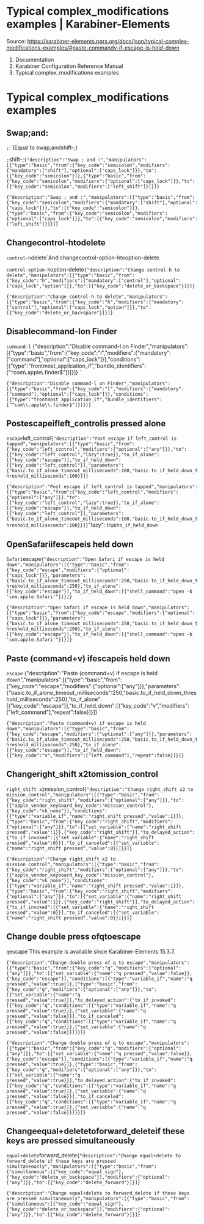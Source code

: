 # Typical complex_modifications examples | Karabiner-Elements

Source: https://karabiner-elements.pqrs.org/docs/json/typical-complex-modifications-examples/#paste-commandv-if-escape-is-held-down

1. Documentation
1. Karabiner Configuration Reference Manual
1. Typical complex_modifications examples

# Typical complex_modifications examples

## Swap;and:

`;`:`(Equal to swap;andshift-;)

`;`shift-;`
{"description":"Swap ; and :","manipulators":[{"type":"basic","from":{"key_code":"semicolon","modifiers":{"mandatory":["shift"],"optional":["caps_lock"]}},"to":[{"key_code":"semicolon"}]},{"type":"basic","from":{"key_code":"semicolon","modifiers":{"optional":["caps_lock"]}},"to":[{"key_code":"semicolon","modifiers":["left_shift"]}]}]}
`

`{"description":"Swap ; and :","manipulators":[{"type":"basic","from":{"key_code":"semicolon","modifiers":{"mandatory":["shift"],"optional":["caps_lock"]}},"to":[{"key_code":"semicolon"}]},{"type":"basic","from":{"key_code":"semicolon","modifiers":{"optional":["caps_lock"]}},"to":[{"key_code":"semicolon","modifiers":["left_shift"]}]}]}`
## Changecontrol-htodelete

`control-h`delete`And changecontrol-option-htooption-delete.

`control-option-h`option-delete`
{"description":"Change control-h to delete","manipulators":[{"type":"basic","from":{"key_code":"h","modifiers":{"mandatory":["control"],"optional":["caps_lock","option"]}},"to":[{"key_code":"delete_or_backspace"}]}]}
`

`{"description":"Change control-h to delete","manipulators":[{"type":"basic","from":{"key_code":"h","modifiers":{"mandatory":["control"],"optional":["caps_lock","option"]}},"to":[{"key_code":"delete_or_backspace"}]}]}`
## Disablecommand-lon Finder

`command-l`
{"description":"Disable command-l on Finder","manipulators":[{"type":"basic","from":{"key_code":"l","modifiers":{"mandatory":["command"],"optional":["caps_lock"]}},"conditions":[{"type":"frontmost_application_if","bundle_identifiers":["^com\\.apple\\.finder$"]}]}]}
`

`{"description":"Disable command-l on Finder","manipulators":[{"type":"basic","from":{"key_code":"l","modifiers":{"mandatory":["command"],"optional":["caps_lock"]}},"conditions":[{"type":"frontmost_application_if","bundle_identifiers":["^com\\.apple\\.finder$"]}]}]}`
## Postescapeifleft_controlis pressed alone

`escape`left_control`
{"description":"Post escape if left_control is tapped","manipulators":[{"type":"basic","from":{"key_code":"left_control","modifiers":{"optional":["any"]}},"to":[{"key_code":"left_control","lazy":true}],"to_if_alone":[{"key_code":"escape"}],"to_if_held_down":[{"key_code":"left_control"}],"parameters":{"basic.to_if_alone_timeout_milliseconds":100,"basic.to_if_held_down_threshold_milliseconds":100}}]}
`

`{"description":"Post escape if left_control is tapped","manipulators":[{"type":"basic","from":{"key_code":"left_control","modifiers":{"optional":["any"]}},"to":[{"key_code":"left_control","lazy":true}],"to_if_alone":[{"key_code":"escape"}],"to_if_held_down":[{"key_code":"left_control"}],"parameters":{"basic.to_if_alone_timeout_milliseconds":100,"basic.to_if_held_down_threshold_milliseconds":100}}]}`"lazy": true`to_if_held_down`
## OpenSafariifescapeis held down

`Safari`escape`
{"description":"Open Safari if escape is held down","manipulators":[{"type":"basic","from":{"key_code":"escape","modifiers":{"optional":["caps_lock"]}},"parameters":{"basic.to_if_alone_timeout_milliseconds":250,"basic.to_if_held_down_threshold_milliseconds":250},"to_if_alone":[{"key_code":"escape"}],"to_if_held_down":[{"shell_command":"open -b 'com.apple.Safari'"}]}]}
`

`{"description":"Open Safari if escape is held down","manipulators":[{"type":"basic","from":{"key_code":"escape","modifiers":{"optional":["caps_lock"]}},"parameters":{"basic.to_if_alone_timeout_milliseconds":250,"basic.to_if_held_down_threshold_milliseconds":250},"to_if_alone":[{"key_code":"escape"}],"to_if_held_down":[{"shell_command":"open -b 'com.apple.Safari'"}]}]}`
## Paste (command+v) ifescapeis held down

`escape`
{"description":"Paste (command+v) if escape is held down","manipulators":[{"type":"basic","from":{"key_code":"escape","modifiers":{"optional":["any"]}},"parameters":{"basic.to_if_alone_timeout_milliseconds":250,"basic.to_if_held_down_threshold_milliseconds":250},"to_if_alone":[{"key_code":"escape"}],"to_if_held_down":[{"key_code":"v","modifiers":["left_command"],"repeat":false}]}]}
`

`{"description":"Paste (command+v) if escape is held down","manipulators":[{"type":"basic","from":{"key_code":"escape","modifiers":{"optional":["any"]}},"parameters":{"basic.to_if_alone_timeout_milliseconds":250,"basic.to_if_held_down_threshold_milliseconds":250},"to_if_alone":[{"key_code":"escape"}],"to_if_held_down":[{"key_code":"v","modifiers":["left_command"],"repeat":false}]}]}`
## Changeright_shift x2tomission_control

`right_shift x2`mission_control`
{"description":"Change right_shift x2 to mission_control","manipulators":[{"type":"basic","from":{"key_code":"right_shift","modifiers":{"optional":["any"]}},"to":[{"apple_vendor_keyboard_key_code":"mission_control"},{"key_code":"vk_none"}],"conditions":[{"type":"variable_if","name":"right_shift pressed","value":1}]},{"type":"basic","from":{"key_code":"right_shift","modifiers":{"optional":["any"]}},"to":[{"set_variable":{"name":"right_shift pressed","value":1}},{"key_code":"right_shift"}],"to_delayed_action":{"to_if_invoked":[{"set_variable":{"name":"right_shift pressed","value":0}}],"to_if_canceled":[{"set_variable":{"name":"right_shift pressed","value":0}}]}}]}
`

`{"description":"Change right_shift x2 to mission_control","manipulators":[{"type":"basic","from":{"key_code":"right_shift","modifiers":{"optional":["any"]}},"to":[{"apple_vendor_keyboard_key_code":"mission_control"},{"key_code":"vk_none"}],"conditions":[{"type":"variable_if","name":"right_shift pressed","value":1}]},{"type":"basic","from":{"key_code":"right_shift","modifiers":{"optional":["any"]}},"to":[{"set_variable":{"name":"right_shift pressed","value":1}},{"key_code":"right_shift"}],"to_delayed_action":{"to_if_invoked":[{"set_variable":{"name":"right_shift pressed","value":0}}],"to_if_canceled":[{"set_variable":{"name":"right_shift pressed","value":0}}]}}]}`
## Change double press ofqtoescape

`q`escape`This example is available since Karabiner-Elements 15.3.7.

`
{"description":"Change double press of q to escape","manipulators":[{"type":"basic","from":{"key_code":"q","modifiers":{"optional":["any"]}},"to":[{"set_variable":{"name":"q pressed","value":false}},{"key_code":"escape"}],"conditions":[{"type":"variable_if","name":"q pressed","value":true}]},{"type":"basic","from":{"key_code":"q","modifiers":{"optional":["any"]}},"to":[{"set_variable":{"name":"q pressed","value":true}}],"to_delayed_action":{"to_if_invoked":[{"key_code":"q","conditions":[{"type":"variable_if","name":"q pressed","value":true}]},{"set_variable":{"name":"q pressed","value":false}}],"to_if_canceled":[{"key_code":"q","conditions":[{"type":"variable_if","name":"q pressed","value":true}]},{"set_variable":{"name":"q pressed","value":false}}]}}]}
`

`{"description":"Change double press of q to escape","manipulators":[{"type":"basic","from":{"key_code":"q","modifiers":{"optional":["any"]}},"to":[{"set_variable":{"name":"q pressed","value":false}},{"key_code":"escape"}],"conditions":[{"type":"variable_if","name":"q pressed","value":true}]},{"type":"basic","from":{"key_code":"q","modifiers":{"optional":["any"]}},"to":[{"set_variable":{"name":"q pressed","value":true}}],"to_delayed_action":{"to_if_invoked":[{"key_code":"q","conditions":[{"type":"variable_if","name":"q pressed","value":true}]},{"set_variable":{"name":"q pressed","value":false}}],"to_if_canceled":[{"key_code":"q","conditions":[{"type":"variable_if","name":"q pressed","value":true}]},{"set_variable":{"name":"q pressed","value":false}}]}}]}`
## Changeequal+deletetoforward_deleteif these keys are pressed simultaneously

`equal+delete`forward_delete`
{"description":"Change equal+delete to forward_delete if these keys are pressed simultaneously","manipulators":[{"type":"basic","from":{"simultaneous":[{"key_code":"equal_sign"},{"key_code":"delete_or_backspace"}],"modifiers":{"optional":["any"]}},"to":[{"key_code":"delete_forward"}]}]}
`

`{"description":"Change equal+delete to forward_delete if these keys are pressed simultaneously","manipulators":[{"type":"basic","from":{"simultaneous":[{"key_code":"equal_sign"},{"key_code":"delete_or_backspace"}],"modifiers":{"optional":["any"]}},"to":[{"key_code":"delete_forward"}]}]}`